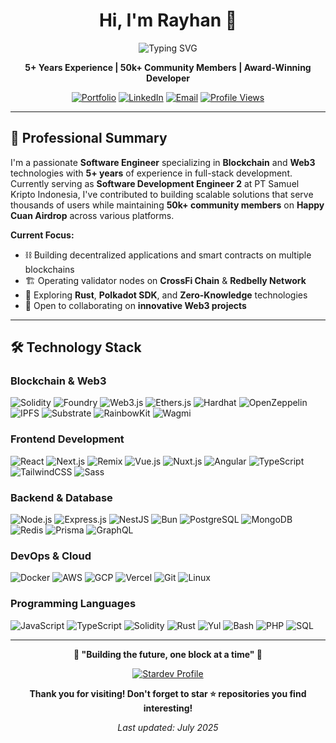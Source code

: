 <h1 align="center">Hi, I'm Rayhan 👋</h1>

<p align="center">
  <img src="https://readme-typing-svg.herokuapp.com?font=Fira+Code&weight=600&size=28&pause=1000&color=6366F1&center=true&vCenter=true&width=600&lines=Software+Engineer;Blockchain+%26+Web3+Developer;Full-Stack+Developer;Open+Source+Contributor" alt="Typing SVG">
</p>

<p align="center">
  <strong>5+ Years Experience | 50k+ Community Members | Award-Winning Developer</strong>
</p>

<p align="center">
  <a href="https://ramadhvni.com"><img src="https://img.shields.io/badge/Portfolio-ramadhvni.com-6366F1?style=for-the-badge&logo=google-chrome&logoColor=white" alt="Portfolio"></a>
  <a href="https://linkedin.com/in/ramadhvni"><img src="https://img.shields.io/badge/LinkedIn-Connect-0077B5?style=for-the-badge&logo=linkedin&logoColor=white" alt="LinkedIn"></a>
  <a href="mailto:ramadhani@myself.com"><img src="https://img.shields.io/badge/Email-Contact-D14836?style=for-the-badge&logo=gmail&logoColor=white" alt="Email"></a>
  <a href="https://github.com/dante4rt"><img src="https://komarev.com/ghpvc/?username=dante4rt&color=6366F1&style=for-the-badge" alt="Profile Views"></a>
</p>

---

## 🎯 Professional Summary

I'm a passionate **Software Engineer** specializing in **Blockchain** and **Web3** technologies with **5+ years** of experience in full-stack development. Currently serving as **Software Development Engineer 2** at PT Samuel Kripto Indonesia, I've contributed to building scalable solutions that serve thousands of users while maintaining **50k+ community members** on **Happy Cuan Airdrop** across various platforms.

**Current Focus:**

- ⛓️ Building decentralized applications and smart contracts on multiple blockchains
- 🏗️ Operating validator nodes on **CrossFi Chain** & **Redbelly Network**
- 🌱 Exploring **Rust**, **Polkadot SDK**, and **Zero-Knowledge** technologies
- 👯 Open to collaborating on **innovative Web3 projects**

---

## 🛠️ Technology Stack

### Blockchain & Web3

<p align="left">
  <img src="https://img.shields.io/badge/Solidity-363636?style=for-the-badge&logo=solidity&logoColor=white" alt="Solidity"/>
  <img src="https://img.shields.io/badge/Foundry-FF9E0F?style=for-the-badge&logo=rust&logoColor=white" alt="Foundry"/>
  <img src="https://img.shields.io/badge/Web3.js-F16822?style=for-the-badge&logo=web3.js&logoColor=white" alt="Web3.js"/>
  <img src="https://img.shields.io/badge/Ethers.js-4E4E4E?style=for-the-badge&logo=ethereum&logoColor=white" alt="Ethers.js"/>
  <img src="https://img.shields.io/badge/Hardhat-F7DF1E?style=for-the-badge&logo=ethereum&logoColor=black" alt="Hardhat"/>
  <img src="https://img.shields.io/badge/OpenZeppelin-4E5EE4?style=for-the-badge&logo=ethereum&logoColor=white" alt="OpenZeppelin"/>
  <img src="https://img.shields.io/badge/IPFS-65C2CB?style=for-the-badge&logo=ipfs&logoColor=white" alt="IPFS"/>
  <img src="https://img.shields.io/badge/Substrate-FF1864?style=for-the-badge&logo=polkadot&logoColor=white" alt="Substrate"/>
  <img src="https://img.shields.io/badge/RainbowKit-FF8C00?style=for-the-badge&logo=rainbow&logoColor=white" alt="RainbowKit"/>
  <img src="https://img.shields.io/badge/Wagmi-1C1C1C?style=for-the-badge&logo=ethereum&logoColor=white" alt="Wagmi"/>
</p>

### Frontend Development

<p align="left">
  <img src="https://img.shields.io/badge/React-61DAFB?style=for-the-badge&logo=react&logoColor=black" alt="React"/>
  <img src="https://img.shields.io/badge/Next.js-000000?style=for-the-badge&logo=next.js&logoColor=white" alt="Next.js"/>
  <img src="https://img.shields.io/badge/Remix-000000?style=for-the-badge&logo=remix&logoColor=white" alt="Remix"/>
  <img src="https://img.shields.io/badge/Vue.js-4FC08D?style=for-the-badge&logo=vue.js&logoColor=white" alt="Vue.js"/>
  <img src="https://img.shields.io/badge/Nuxt.js-00DC82?style=for-the-badge&logo=nuxt.js&logoColor=white" alt="Nuxt.js"/>
  <img src="https://img.shields.io/badge/Angular-DD0031?style=for-the-badge&logo=angular&logoColor=white" alt="Angular"/>
  <img src="https://img.shields.io/badge/TypeScript-3178C6?style=for-the-badge&logo=typescript&logoColor=white" alt="TypeScript"/>
  <img src="https://img.shields.io/badge/TailwindCSS-38B2AC?style=for-the-badge&logo=tailwindcss&logoColor=white" alt="TailwindCSS"/>
  <img src="https://img.shields.io/badge/Sass-CC6699?style=for-the-badge&logo=sass&logoColor=white" alt="Sass"/>
</p>

### Backend & Database

<p align="left">
  <img src="https://img.shields.io/badge/Node.js-339933?style=for-the-badge&logo=node.js&logoColor=white" alt="Node.js"/>
  <img src="https://img.shields.io/badge/Express.js-000000?style=for-the-badge&logo=express&logoColor=white" alt="Express.js"/>
  <img src="https://img.shields.io/badge/NestJS-E0234E?style=for-the-badge&logo=nestjs&logoColor=white" alt="NestJS"/>
  <img src="https://img.shields.io/badge/Bun-000000?style=for-the-badge&logo=bun&logoColor=white" alt="Bun"/>
  <img src="https://img.shields.io/badge/PostgreSQL-336791?style=for-the-badge&logo=postgresql&logoColor=white" alt="PostgreSQL"/>
  <img src="https://img.shields.io/badge/MongoDB-47A248?style=for-the-badge&logo=mongodb&logoColor=white" alt="MongoDB"/>
  <img src="https://img.shields.io/badge/Redis-DC382D?style=for-the-badge&logo=redis&logoColor=white" alt="Redis"/>
  <img src="https://img.shields.io/badge/Prisma-2D3748?style=for-the-badge&logo=prisma&logoColor=white" alt="Prisma"/>
  <img src="https://img.shields.io/badge/GraphQL-E10098?style=for-the-badge&logo=graphql&logoColor=white" alt="GraphQL"/>
</p>

### DevOps & Cloud

<p align="left">
  <img src="https://img.shields.io/badge/Docker-2496ED?style=for-the-badge&logo=docker&logoColor=white" alt="Docker"/>
  <img src="https://img.shields.io/badge/AWS-232F3E?style=for-the-badge&logo=amazon-aws&logoColor=white" alt="AWS"/>
  <img src="https://img.shields.io/badge/GCP-4285F4?style=for-the-badge&logo=google-cloud&logoColor=white" alt="GCP"/>
  <img src="https://img.shields.io/badge/Vercel-000000?style=for-the-badge&logo=vercel&logoColor=white" alt="Vercel"/>
  <img src="https://img.shields.io/badge/Git-F05032?style=for-the-badge&logo=git&logoColor=white" alt="Git"/>
  <img src="https://img.shields.io/badge/Linux-FCC624?style=for-the-badge&logo=linux&logoColor=black" alt="Linux"/>
</p>

### Programming Languages

<p align="left">
  <img src="https://img.shields.io/badge/JavaScript-F7DF1E?style=for-the-badge&logo=javascript&logoColor=black" alt="JavaScript"/>
  <img src="https://img.shields.io/badge/TypeScript-3178C6?style=for-the-badge&logo=typescript&logoColor=white" alt="TypeScript"/>
  <img src="https://img.shields.io/badge/Solidity-363636?style=for-the-badge&logo=solidity&logoColor=white" alt="Solidity"/>
  <img src="https://img.shields.io/badge/Rust-000000?style=for-the-badge&logo=rust&logoColor=white" alt="Rust"/>
  <img src="https://img.shields.io/badge/Yul-FF9E0F?style=for-the-badge&logo=ethereum&logoColor=white" alt="Yul"/>
  <img src="https://img.shields.io/badge/Bash-4EAA25?style=for-the-badge&logo=gnubash&logoColor=white" alt="Bash"/>
  <img src="https://img.shields.io/badge/PHP-777BB4?style=for-the-badge&logo=php&logoColor=white" alt="PHP"/>
  <img src="https://img.shields.io/badge/SQL-4479A1?style=for-the-badge&logo=mysql&logoColor=white" alt="SQL"/>
</p>

---

<p align="center">
  <strong>🌟 "Building the future, one block at a time" 🌟</strong>
</p>

<p align="center">
  <a href="https://stardev.io/developers/dante4rt"><img src="https://stardev.io/developers/dante4rt/badge/languages/country.svg" alt="Stardev Profile"></a>
</p>

<p align="center">
  <strong>Thank you for visiting! Don't forget to star ⭐ repositories you find interesting!</strong>
</p>

<p align="center">
  <em>Last updated: July 2025</em>
</p>
